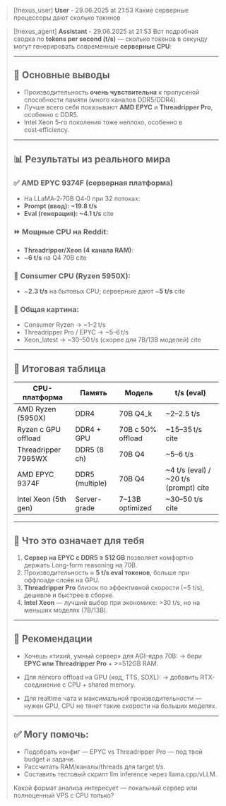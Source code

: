 >[!nexus_user] **User** - 29.06.2025 at 21:53
> Какие серверные процессоры дают сколько токннов
<!-- UID: 5c197a5b-7b8d-4b5b-8617-c709276bca99 -->




>[!nexus_agent] **Assistant** - 29.06.2025 at 21:53
> Вот подробная сводка по **tokens per second (t/s)** — сколько токенов в секунду могут генерировать современные **серверные CPU**:
> 
> ---
> 
> ## 🧠 Основные выводы
> 
> - Производительность **очень чувствительна** к пропускной способности памяти (много каналов DDR5/DDR4).
> - Лучше всего себя показывают **AMD EPYC** и **Threadripper Pro**, особенно с DDR5.
> - Intel Xeon 5‑го поколения тоже неплохо, особенно в cost‑efficiency.
> 
> ---
> 
> ## 📊 Результаты из реального мира
> 
> ### ✅ AMD EPYC 9374F (серверная платформа)
> - На LLaMA‑2‑70B Q4‑0 при 32 потоках:
>  - **Prompt (ввод): ~19.8 t/s**
>  - **Eval (генерация): ~4.1 t/s** cite
> 
> ### ⏩ Мощные CPU на Reddit:
> - **Threadripper/Xeon (4 канала RAM)**:
>  - ~**6 t/s** на Q4 70B cite
> 
> ### 🔄 Consumer CPU (Ryzen 5950X):
> - ~**2.3 t/s** на бытовых CPU; серверные дают ~**5 t/s** cite
> 
> ### 🔹 Общая картина:
> - Consumer Ryzen → ~1–2 t/s
> - Threadripper Pro / EPYC → ~5–6 t/s
> - Xeon_latest → ~30–50 t/s (скорее для 7B/13B моделей) cite
> 
> ---
> 
> ## 🧠 Итоговая таблица
> 
> | CPU-платформа | Память | Модель | t/s (eval) |
> |------------------------------|----------------|---------------|------------------|
> | AMD Ryzen (5950X) | DDR4 | 70B Q4_k | ~2–2.5 t/s |
> | Ryzen с GPU offload | DDR4 + GPU | 70B с 50% offload | ~15–35 t/s cite |
> | Threadripper 7995WX | DDR5 (8 ch) | 70B Q4 | ~5–6 t/s |
> | AMD EPYC 9374F | DDR5 (multiple)| 70B Q4 | ~4 t/s (eval) / ~20 t/s (prompt) cite |
> | Intel Xeon (5th gen) | Server-grade | 7–13B optimized| ~30–50 t/s cite |
> 
> ---
> 
> ## 🔧 Что это означает для тебя
> 
> 1. **Сервер на EPYC с DDR5 ≥ 512 GB** позволяет комфортно держать Long-form reasoning на 70B.
> 2. Производительность ≈ **5 t/s eval токенов**, больше при оффлоаде слоёв на GPU.
> 3. **Threadripper Pro** близок по эффективной скорости (~5 t/s), дешевле и быстрее в сборке.
> 4. **Intel Xeon** — лучший выбор при экономике: >30 t/s, но на меньших моделях (7B/13B).
> 
> ---
> 
> ## 🧠 Рекомендации
> 
> - Хочешь «тихий, умный сервер» для AGI-ядра 70B:
>  → бери **EPYC или Threadripper Pro** + >=512GB RAM.
>  
> - Для лёгкого offload на GPU (код, TTS, SDXL):
>  → добавить RTX-соединение с CPU + shared memory.
> 
> - Для realtime чата и максимальной производительности — нужен GPU, CPU не тянет такие скорости на больших моделях.
> 
> ---
> 
> ## ✅ Могу помочь:
> - Подобрать конфиг — EPYC vs Threadripper Pro — под твой budget и задачи.
> - Рассчитать RAM/каналы/threads для target t/s.
> - Составить тестовый скрипт llm inference через llama.cpp/vLLM.
> 
> Какой формат анализа интересует — локальный сервер или полноценный VPS с CPU только?
<!-- UID: a76a3e2e-42c2-4e62-8244-dd26ad793d6a -->